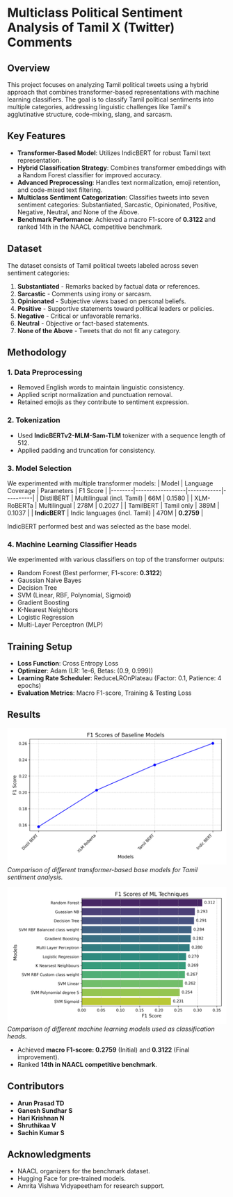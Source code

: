 # Multiclass Political Sentiment Analysis of Tamil X (Twitter) Comments

## Overview
This project focuses on analyzing Tamil political tweets using a hybrid approach that combines transformer-based representations with machine learning classifiers. The goal is to classify Tamil political sentiments into multiple categories, addressing linguistic challenges like Tamil's agglutinative structure, code-mixing, slang, and sarcasm.

## Key Features
- **Transformer-Based Model**: Utilizes IndicBERT for robust Tamil text representation.
- **Hybrid Classification Strategy**: Combines transformer embeddings with a Random Forest classifier for improved accuracy.
- **Advanced Preprocessing**: Handles text normalization, emoji retention, and code-mixed text filtering.
- **Multiclass Sentiment Categorization**: Classifies tweets into seven sentiment categories: Substantiated, Sarcastic, Opinionated, Positive, Negative, Neutral, and None of the Above.
- **Benchmark Performance**: Achieved a macro F1-score of **0.3122** and ranked 14th in the NAACL competitive benchmark.

## Dataset
The dataset consists of Tamil political tweets labeled across seven sentiment categories:
1. **Substantiated** - Remarks backed by factual data or references.
2. **Sarcastic** - Comments using irony or sarcasm.
3. **Opinionated** - Subjective views based on personal beliefs.
4. **Positive** - Supportive statements toward political leaders or policies.
5. **Negative** - Critical or unfavorable remarks.
6. **Neutral** - Objective or fact-based statements.
7. **None of the Above** - Tweets that do not fit any category.

## Methodology
### 1. Data Preprocessing
- Removed English words to maintain linguistic consistency.
- Applied script normalization and punctuation removal.
- Retained emojis as they contribute to sentiment expression.

### 2. Tokenization
- Used **IndicBERTv2-MLM-Sam-TLM** tokenizer with a sequence length of 512.
- Applied padding and truncation for consistency.

### 3. Model Selection
We experimented with multiple transformer models:
| Model | Language Coverage | Parameters | F1 Score |
|--------|------------------|------------|----------|
| DistilBERT | Multilingual (incl. Tamil) | 66M | 0.1580 |
| XLM-RoBERTa | Multilingual | 278M | 0.2027 |
| TamilBERT | Tamil only | 389M | 0.1037 |
| **IndicBERT** | Indic languages (incl. Tamil) | 470M | **0.2759** |

IndicBERT performed best and was selected as the base model.

### 4. Machine Learning Classifier Heads
We experimented with various classifiers on top of the transformer outputs:
- Random Forest (Best performer, F1-score: **0.3122**)
- Gaussian Naive Bayes
- Decision Tree
- SVM (Linear, RBF, Polynomial, Sigmoid)
- Gradient Boosting
- K-Nearest Neighbors
- Logistic Regression
- Multi-Layer Perceptron (MLP)

## Training Setup
- **Loss Function**: Cross Entropy Loss
- **Optimizer**: Adam (LR: 1e-6, Betas: (0.9, 0.999))
- **Learning Rate Scheduler**: ReduceLROnPlateau (Factor: 0.1, Patience: 4 epochs)
- **Evaluation Metrics**: Macro F1-score, Training & Testing Loss

## Results

![Base Model Comparison](Graphs/plot4.png)
*Comparison of different transformer-based base models for Tamil sentiment analysis.*

![Machine Learning Model Comparison](Graphs/plot1.png)
*Comparison of different machine learning models used as classification heads.*

- Achieved **macro F1-score: 0.2759** (Initial) and **0.3122** (Final improvement).
- Ranked **14th in NAACL competitive benchmark**.

## Contributors
- **Arun Prasad TD**
- **Ganesh Sundhar S**
- **Hari Krishnan N**
- **Shruthikaa V**
- **Sachin Kumar S**

## Acknowledgments
- NAACL organizers for the benchmark dataset.
- Hugging Face for pre-trained models.
- Amrita Vishwa Vidyapeetham for research support.




